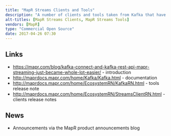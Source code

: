 ```yaml
---
title: "MapR Streams Clients and Tools"
description: "A number of clients and tools taken from Kafka that have been bundled and integrated with MapR-Streams.  Includes Kafka REST Proxy, Kafka Connect, C client and Java client.  Introduced in the MapR Ecosystem Pack v2.0, and can be considered a partial packaging of Kafka (focusing on the functionality isn't provided by MapR-Streams)."
alt-titles: [MapR Streams Clients, MapR Streams Tools]
vendors: [MapR]
type: "Commercial Open Source"
date: 2017-04-26 07:30
---
```

## Links

* <https://mapr.com/blog/kafka-connect-and-kafka-rest-api-mapr-streaming-just-became-whole-lot-easier/> - introduction
* <http://maprdocs.mapr.com/home/Kafka/Kafka.html> - documentation
* <http://maprdocs.mapr.com/home/EcosystemRN/KafkaRN.html> - tools release note
* <http://maprdocs.mapr.com/home/EcosystemRN/StreamsClientRN.html> - clients release notes

## News

* Announcements via the MapR product announcements blog